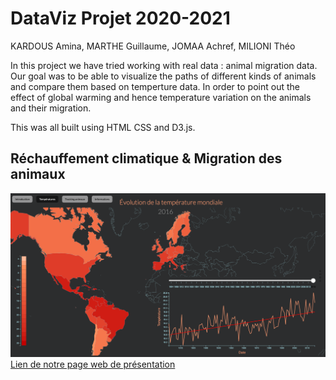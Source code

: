 # DataViz Projet 2020-2021
KARDOUS Amina, MARTHE Guillaume, JOMAA Achref, MILIONI Théo



In this project we have tried working with real data : animal migration data.
Our goal was to be able to visualize the paths of different kinds of animals
and compare them based on temperture data. In order to point out the effect of 
global warming and hence temperature variation on the animals and their migration.



This was all built using HTML CSS and D3.js. 
## Réchauffement climatique & Migration des animaux
![Map](Screenshot.png)
[Lien de notre page web de présentation](https://tpdataviz.github.io/GlobalWarming/)  
